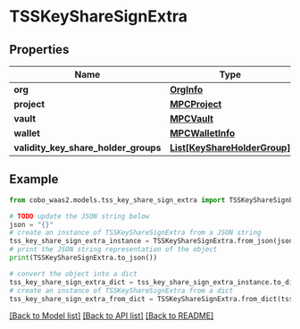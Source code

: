 # TSSKeyShareSignExtra


## Properties

Name | Type | Description | Notes
------------ | ------------- | ------------- | -------------
**org** | [**OrgInfo**](OrgInfo.md) |  | [optional] 
**project** | [**MPCProject**](MPCProject.md) |  | [optional] 
**vault** | [**MPCVault**](MPCVault.md) |  | [optional] 
**wallet** | [**MPCWalletInfo**](MPCWalletInfo.md) |  | [optional] 
**validity_key_share_holder_groups** | [**List[KeyShareHolderGroup]**](KeyShareHolderGroup.md) |  | [optional] 

## Example

```python
from cobo_waas2.models.tss_key_share_sign_extra import TSSKeyShareSignExtra

# TODO update the JSON string below
json = "{}"
# create an instance of TSSKeyShareSignExtra from a JSON string
tss_key_share_sign_extra_instance = TSSKeyShareSignExtra.from_json(json)
# print the JSON string representation of the object
print(TSSKeyShareSignExtra.to_json())

# convert the object into a dict
tss_key_share_sign_extra_dict = tss_key_share_sign_extra_instance.to_dict()
# create an instance of TSSKeyShareSignExtra from a dict
tss_key_share_sign_extra_from_dict = TSSKeyShareSignExtra.from_dict(tss_key_share_sign_extra_dict)
```
[[Back to Model list]](../README.md#documentation-for-models) [[Back to API list]](../README.md#documentation-for-api-endpoints) [[Back to README]](../README.md)


